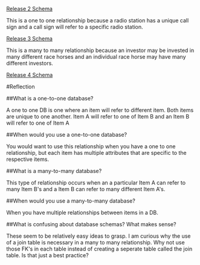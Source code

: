 [Release 2 Schema](/imgs/release-2-schema.png)

This is a one to one relationship because a radio station has a unique call sign 
and a call sign will refer to a specific radio station. 

[Release 3 Schema](/imgs/release-3-schema.png)

This is a many to many relationship because an investor may be invested in many
different race horses and an individual race horse may have many different investors. 

[Release 4 Schema](/imgs/release-4-schema.png)

#Reflection

##What is a one-to-one database?

A one to one DB is one where an item will refer to different item. Both items are
unique to one another. Item A will refer to one of Item B and an Item B will
refer to one of Item A

##When would you use a one-to-one database?

You would want to use this relationship when you have a one to one relationship,
but each item has multiple attributes that are specific to the respective items. 

##What is a many-to-many database?

This type of relationship occurs when an a particular Item A can refer to many Item B's
and a Item B can refer to many different Item A's.

##When would you use a many-to-many database?

When you have multiple relationships between items in a DB. 

##What is confusing about database schemas? What makes sense?

These seem to be relatively easy ideas to grasp. I am curious why the use of a join
table is necessary in a many to many relationship. Why not use those FK's in each
table instead of creating a seperate table called the join table. Is that just a best practice?
